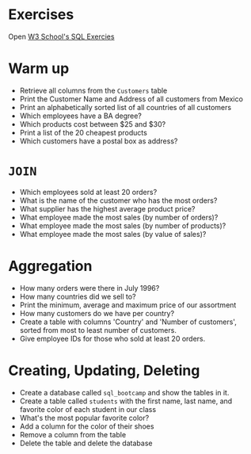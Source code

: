 # Exercises

Open [W3 School's SQL Exercies](http://www.w3schools.com/sql/trysql.asp?filename=trysql_select_all)

# Warm up 

- Retrieve all columns from the `Customers` table
- Print the Customer Name and Address of all customers from Mexico
- Print an alphabetically sorted list of all countries of all customers
- Which employees have a BA degree?
- Which products cost between $25 and $30?
- Print a list of the 20 cheapest products
- Which customers have a postal box as address?


# `JOIN`

- Which employees sold at least 20 orders?
- What is the name of the customer who has the most orders?
- What supplier has the highest average product price?
- What employee made the most sales (by number of orders)?
- What employee made the most sales (by number of products)?
- What employee made the most sales (by value of sales)?

# Aggregation

- How many orders were there in July 1996?
- How many countries did we sell to?
- Print the minimum, average and maximum price of our assortment
- How many customers do we have per country?
- Create a table with columns 'Country' and 'Number of customers', sorted from most to least number of customers.
- Give employee IDs for those who sold at least 20 orders.

# Creating, Updating, Deleting

- Create a database called `sql_bootcamp` and show the tables in it.
- Create a table called `students` with the first name, last name, and favorite color of each student in our class
- What's the most popular favorite color?
- Add a column for the color of their shoes
- Remove a column from the table
- Delete the table and delete the database